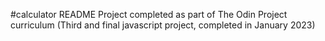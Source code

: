 #calculator README
Project completed as part of The Odin Project curriculum (Third and final javascript project, completed in January 2023)
